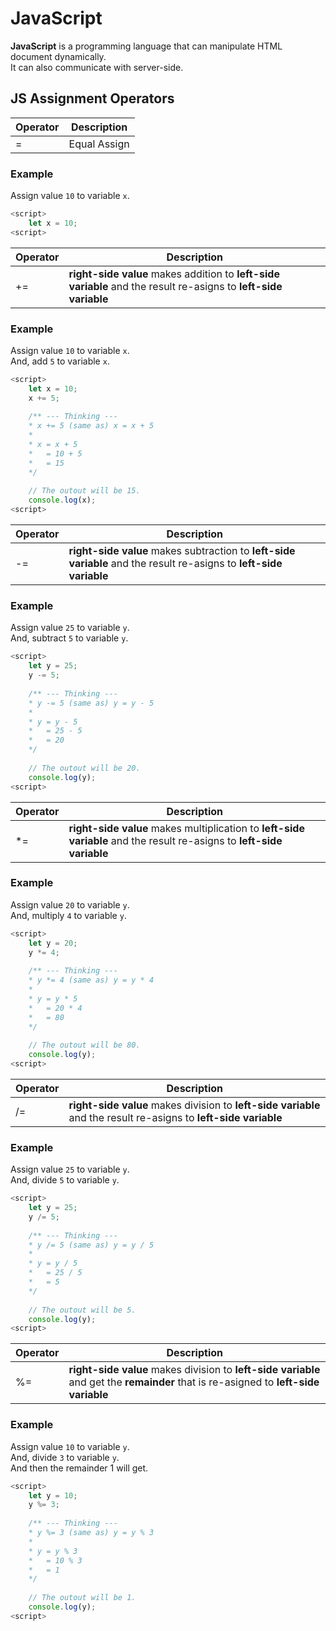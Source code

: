 # JavaScript

**JavaScript** is a programming language that can manipulate HTML document dynamically.  
It can also communicate with server-side.

## JS Assignment Operators

| Operator | Description  |
| ---- | -----------  |
|  =   | Equal Assign |

### Example
Assign value `10` to variable `x`.
```javascript
<script>
    let x = 10;
<script>
```

| Operator | Description  |
| ---- | -----------  |
|  +=  | **right-side value** makes addition to **left-side variable** and the result re-asigns to **left-side variable** |

### Example
Assign value `10` to variable `x`.  
And, add `5` to variable `x`.
```javascript
<script>
    let x = 10;
    x += 5;
    
    /** --- Thinking ---
    * x += 5 (same as) x = x + 5
    *
    * x = x + 5
    *   = 10 + 5
    *   = 15
    */
    
    // The outout will be 15.
    console.log(x);
<script>
```

| Operator | Description  |
| ---- | -----------  |
|  -=  | **right-side value** makes subtraction to **left-side variable** and the result re-asigns to **left-side variable** |

### Example
Assign value `25` to variable `y`.  
And, subtract `5` to variable `y`.
```javascript
<script>
    let y = 25;
    y -= 5;
    
    /** --- Thinking ---
    * y -= 5 (same as) y = y - 5
    *
    * y = y - 5
    *   = 25 - 5
    *   = 20
    */
    
    // The outout will be 20.
    console.log(y);
<script>
```

| Operator | Description  |
| ---- | -----------  |
|  \*=  | **right-side value** makes multiplication to **left-side variable** and the result re-asigns to **left-side variable** |

### Example
Assign value `20` to variable `y`.  
And, multiply `4` to variable `y`.
```javascript
<script>
    let y = 20;
    y *= 4;
    
    /** --- Thinking ---
    * y *= 4 (same as) y = y * 4
    *
    * y = y * 5
    *   = 20 * 4
    *   = 80
    */
    
    // The outout will be 80.
    console.log(y);
<script>
```

| Operator | Description  |
| ---- | -----------  |
|  \/=  | **right-side value** makes division to **left-side variable** and the result re-asigns to **left-side variable** |

### Example
Assign value `25` to variable `y`.  
And, divide `5` to variable `y`.
```javascript
<script>
    let y = 25;
    y /= 5;
    
    /** --- Thinking ---
    * y /= 5 (same as) y = y / 5
    *
    * y = y / 5
    *   = 25 / 5
    *   = 5
    */
    
    // The outout will be 5.
    console.log(y);
<script>
```

| Operator | Description  |
| ---- | -----------  |
|  \%=  | **right-side value** makes division to **left-side variable** and get the **remainder** that is re-asigned to **left-side variable** |

### Example
Assign value `10` to variable `y`.  
And, divide `3` to variable `y`.  
And then the remainder 1 will get.
```javascript
<script>
    let y = 10;
    y %= 3;
    
    /** --- Thinking ---
    * y %= 3 (same as) y = y % 3
    *
    * y = y % 3
    *   = 10 % 3
    *   = 1
    */
    
    // The outout will be 1.
    console.log(y);
<script>
```

